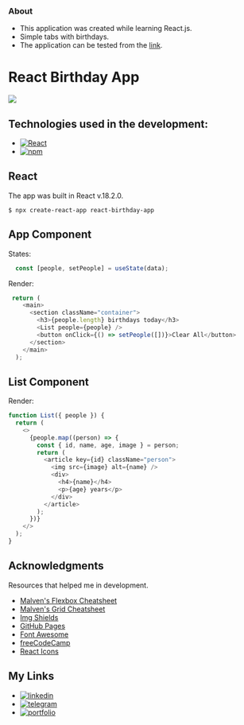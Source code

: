### About

- This application was created while learning React.js.
- Simple tabs with birthdays.
- The application can be tested from the [link](https://s1een.github.io/react-birthday-app/ "link").

# React Birthday App

![](https://miro.medium.com/max/1000/0*aHvK7Rbt_Dv74mWq.png)

## Technologies used in the development:

- [![React][React.js]][React-url]
- [![npm][npm.com]][npm-url]

## React

The app was built in React v.18.2.0.

`$ npx create-react-app react-birthday-app`

## App Component
States:
```javascript
  const [people, setPeople] = useState(data);
```
Render:
```javascript
 return (
    <main>
      <section className="container">
        <h3>{people.length} birthdays today</h3>
        <List people={people} />
        <button onClick={() => setPeople([])}>Clear All</button>
      </section>
    </main>
  );
```
## List Component
Render:
```javascript 
function List({ people }) {
  return (
    <>
      {people.map((person) => {
        const { id, name, age, image } = person;
        return (
          <article key={id} className="person">
            <img src={image} alt={name} />
            <div>
              <h4>{name}</h4>
              <p>{age} years</p>
            </div>
          </article>
        );
      })}
    </>
  );
}
```
## Acknowledgments
Resources that helped me in development.

* [Malven's Flexbox Cheatsheet](https://flexbox.malven.co/)
* [Malven's Grid Cheatsheet](https://grid.malven.co/)
* [Img Shields](https://shields.io)
* [GitHub Pages](https://pages.github.com)
* [Font Awesome](https://fontawesome.com)
* [freeCodeCamp](https://www.freecodecamp.org/)
* [React Icons](https://react-icons.github.io/react-icons/search)

## My Links

* [![linkedin][linkedin.com]][linkedin-url]
* [![telegram][telegram.com]][telegram-url]
* [![portfolio][portfolio.com]][portfolio-url]
<!-- MARKDOWN LINKS & IMAGES -->
<!-- https://www.markdownguide.org/basic-syntax/#reference-style-links -->
[product-screenshot]: images/main.png
[React.js]: https://img.shields.io/badge/React_18.2.0-20232A?style=for-the-badge&logo=react&logoColor=61DAFB
[React-url]: https://reactjs.org/
[npm.com]: https://img.shields.io/badge/NPM-20232A?style=for-the-badge&logo=npm&logoColor=764abc
[npm-url]: https://www.npmjs.com/
[linkedin.com]: https://img.shields.io/badge/LinkedIn-20232A?style=for-the-badge&logo=linkedin&logoColor=wgute
[linkedin-url]: https://www.linkedin.com/in/dmitry-morozov-082288228/
[telegram.com]: https://img.shields.io/badge/Telegram-20232A?style=for-the-badge&logo=telegram&logoColor=white
[telegram-url]: https://t.me/r3ason_why
[portfolio.com]: https://img.shields.io/badge/Portfolio-20232A?style=for-the-badge&logo=github&logoColor=white
[portfolio-url]: https://s1een.github.io/my_cv_site/
